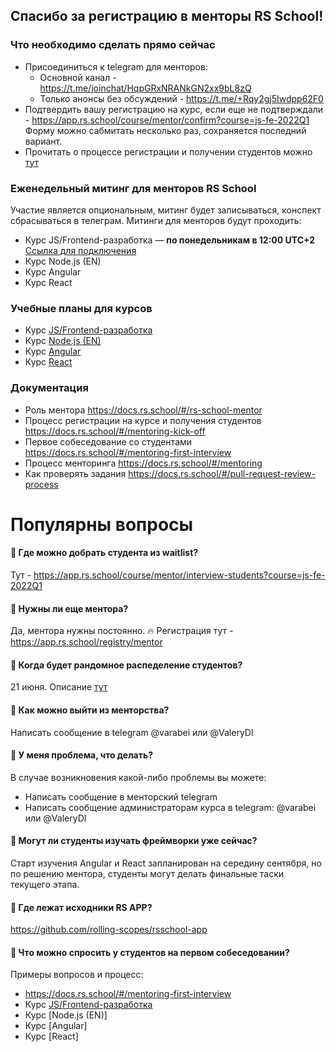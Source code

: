 ## Спасибо за регистрацию в менторы RS School!

### Что необходимо сделать прямо сейчас
- Присоединиться к telegram для менторов:
  - Основной канал - https://t.me/joinchat/HqpGRxNRANkGN2xx9bL8zQ 
  - Только анонсы без обсуждений - https://t.me/+Rqy2gj5Iwdpp62F0 
- Подтвердить вашу регистрацию на курс, если еще не подтверждали - https://app.rs.school/course/mentor/confirm?course=js-fe-2022Q1 Форму можно сабмитать несколько раз, сохраняется последний вариант.
- Прочитать о процессе регистрации и получении студентов можно [тут](https://docs.rs.school/#/mentoring-kick-off)

### Eженедельный митинг для менторов RS School
Участие является опциональным, митинг будет записываться, конспект сбрасываться в телеграм.  Митинги для менторов будут проходить: 
- Курс JS/Frontend-разработка  — **по понедельникам в 12:00 UTC+2** [Ссылка для подключения](https://teams.microsoft.com/l/meetup-join/19%3ameeting_ZGUwNWI5ZDctM2EwNi00MTI1LWE2OGQtNTc5YjRkY2VjNTYz%40thread.v2/0?context=%7b%22Tid%22%3a%22b41b72d0-4e9f-4c26-8a69-f949f367c91d%22%2c%22Oid%22%3a%22bfb3a45e-ab50-4cee-a085-b5c4a9411d92%22%7d)
- Курс Node.js (EN)
- Курс Angular
- Курс React

### Учебные планы для курсов
- Курс [JS/Frontend-разработка](https://github.com/rolling-scopes-school/tasks/tree/master/stage2)
- Курс [Node.js (EN)](https://github.com/rolling-scopes-school/tasks/tree/master/node) 
- Курс [Angular](https://github.com/rolling-scopes-school/tasks/tree/master/angular) 
- Курс [React](https://github.com/rolling-scopes-school/tasks/tree/master/react)

### Документация
- Роль ментора https://docs.rs.school/#/rs-school-mentor
- Процесс регистрации на курсе и получения студентов https://docs.rs.school/#/mentoring-kick-off
- Первое собеседование со студентами https://docs.rs.school/#/mentoring-first-interview
- Процесс менторинга https://docs.rs.school/#/mentoring
- Как проверять задания https://docs.rs.school/#/pull-request-review-process

# Популярны вопросы
#### 🙋 Где можно добрать студента из waitlist? 
Тут - https://app.rs.school/course/mentor/interview-students?course=js-fe-2022Q1

#### 🙋 Нужны ли еще ментора?
Да, ментора нужны постоянно. 🔥 Регистрация тут - https://app.rs.school/registry/mentor

#### 🙋 Когда будет рандомное распеделение студентов?
21 июня. Описание [тут](https://docs.rs.school/#/mentoring-kick-off?id=_2-%d0%9f%d0%be%d0%bb%d1%83%d1%87%d0%b5%d0%bd%d0%b8%d0%b5-%d1%81%d1%82%d1%83%d0%b4%d0%b5%d0%bd%d1%82%d0%be%d0%b2)

#### 🙋 Как можно выйти из менторства?
Написать сообщение в telegram @varabei или @ValeryDl

#### 🙋 У меня проблема, что делать? 
В случае возникновения какой-либо проблемы вы можете:
  - Написать сообщение в менторский telegram 
  - Написать сообщение администраторам курса в telegram: @varabei или @ValeryDl

#### 🙋 Могут ли студенты изучать фреймворки уже сейчас? 
Старт изучения Angular и React запланирован на середину сентября, но по решению ментора, студенты могут делать финальные таски текущего этапа. 
 
#### 🙋 Где лежат исходники RS APP?
https://github.com/rolling-scopes/rsschool-app

#### 🙋 Что можно спросить у студентов на первом собеседовании?
Примеры вопросов и процесс:
- https://docs.rs.school/#/mentoring-first-interview
- Курс [JS/Frontend-разработка](https://github.com/rolling-scopes-school/tasks/tree/master/stage2/modules/technical-screening)
- Курс [Node.js (EN)]
- Курс [Angular]
- Курс [React]
